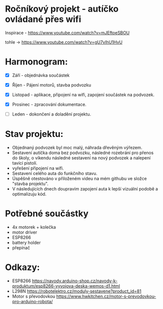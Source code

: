 # Ročníkový projekt - autíčko ovládané přes wifi

Inspirace - https://www.youtube.com/watch?v=mJEftoeSBOU

tohle -> https://www.youtube.com/watch?v=gU7vlhU1HvU

# Harmonogram:
- [x] Září - objednávka součástek

- [x] Říjen - Pájení motorů, stavba podvozku

- [x] Listopad - aplikace, připojení na wifi, zapojení součástek na podvozek.

- [x] Prosinec - zpracování dokumentace.

- [ ] Leden - dokončení a doladění projektu.

# Stav projektu:
- Objednaný podvozek byl moc malý, náhrada dřevěným výřezem. 
- Sestavení autíčka doma bez podvozku, následné rozebrání pro přenos do školy, o víkendu následné sestavení na nový podvozek a nalepení     tavící pistolí. 
- vyřešení připojení na wifi.
- Sestavení celého auta do funkčního stavu.
- Úspěšně otestováno v přiloženém videu na mém githubu ve složce "stavba projektu". 
- V následujících dnech doupravím zapojení auta k lepší vizuální podobě a optimalizuju kód.


# Potřebné součástky
- 4x motorek + kolečka
- motor driver
- ESP8266
- battery holder 
- přepínač


# Odkazy: 
- ESP8266 https://navody.arduino-shop.cz/navody-k-produktum/esp8266-vyvojova-deska-wemos-d1.html
- L298N https://robotelektro.cz/moduly-sestavene?product_id=81
- Motor s převodovkou https://www.hwkitchen.cz/motor-s-prevodovkou-pro-arduino-robota/
